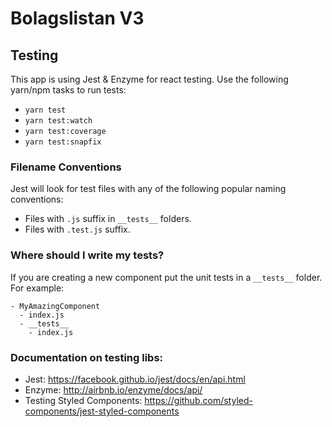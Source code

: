 # Bolagslistan V3

## Testing

This app is using Jest & Enzyme for react testing.
Use the following yarn/npm tasks to run tests:

* `yarn test`
* `yarn test:watch`
* `yarn test:coverage`
* `yarn test:snapfix`

### Filename Conventions

Jest will look for test files with any of the following popular naming conventions:

* Files with `.js` suffix in `__tests__` folders.
* Files with `.test.js` suffix.

### Where should I write my tests?

If you are creating a new component put the unit tests in a `__tests__` folder.
For example:

```
- MyAmazingComponent
  - index.js
  - __tests__
    - index.js
```

### Documentation on testing libs:

* Jest: https://facebook.github.io/jest/docs/en/api.html
* Enzyme: http://airbnb.io/enzyme/docs/api/
* Testing Styled Components: https://github.com/styled-components/jest-styled-components
